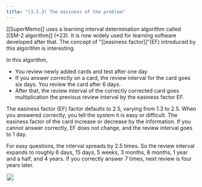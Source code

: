 ```yaml
---
title: "(3.5.3) The easiness of the problem"
---
```


[[SuperMemo]] uses a learning interval determination algorithm called [[SM-2 algorithm]] (*23). It is now widely used for learning software developed after that. The concept of "[[easiness factor]]"(EF) introduced by this algorithm is interesting.

In this algorithm,

- You review newly added cards and test after one day
- If you answer correctly on a card, the review interval for the card goes six days. You review the card after 6 days.
- After that, the review interval of the correctly corrected card goes multiplication the previous review interval by the easiness factor EF.

The easiness factor (EF) factor defaults to 2.5, varying from 1.3 to 2.5. When you answered correctly, you tell the system it is easy or difficult. The easiness factor of the card increase or decrease by the information. If you cannot answer correctly, EF does not change, and the review interval goes to 1 day.

For easy questions, the interval spreads by 2.5 times. So the review interval expands to roughly 6 days, 15 days, 5 weeks, 3 months, 8 months, 1 year and a half, and 4 years. If you correctly answer 7 times, next review is four years later.

<img src='https://scrapbox.io/api/pages/nishio-en/en/icon' alt='en.icon' height="19.5"/>